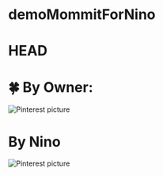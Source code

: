# demoMommitForNino
# HEAD

# 🍀 By Owner:
<img src="https://pbs.twimg.com/media/GHKmplda4AAEoXv?format=jpg&name=large" alt="Pinterest picture">

# By Nino
<img src="https://pbs.twimg.com/media/GGw7LFRaYAADWfL?format=jpg&name=large" alt="Pinterest picture">

